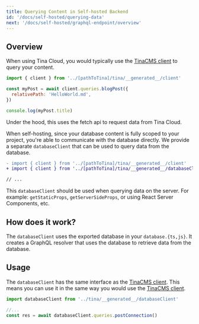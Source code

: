```yaml
---
title: Querying Content in Self-hosted Backend
id: '/docs/self-hosted/querying-data'
next: '/docs/self-hosted/graphql-endpoint/overview'
---
```


## Overview

When using Tina Cloud, you would typically use the [TinaCMS client](/docs/data-fetching/overview/) to query your content.

```js
import { client } from '../[pathToTina]/tina/__generated__/client'

const myPost = await client.queries.blogPost({
  relativePath: 'HelloWorld.md',
})

console.log(myPost.title)
```

Under the hood, this uses the fetch api to request data from Tina Cloud.

When self-hosting, since your database content is fully scoped to your project, you're able to communicate with the database directly. We provide a separate `databaseClient` that can be used to query data from the database.

```diff
- import { client } from '../[pathToTina]/tina/__generated__/client'
+ import { client } from '../[pathToTina]/tina/__generated__/databaseClient'

// ...
```

This `databaseClient` should be used when querying data on the server. For example: `getStaticProps`, `getServerSideProps`, or using React Server Components, etc.

## How does it work?

The `databaseClient` uses the exported database in your `database.{ts,js}`. It creates a GraphQL resolver that uses the database to retrieve data from the database.

## Usage

The `databaseClient` has the same interface as the [TinaCMS client](/docs/data-fetching/overview/). This means you can use it in the same way you would use the [TinaCMS client](/docs/data-fetching/overview/).

```ts
import databaseClient from '../tina/__generated__/databaseClient'

//...
const res = await databaseClient.queries.postConnection()
```
